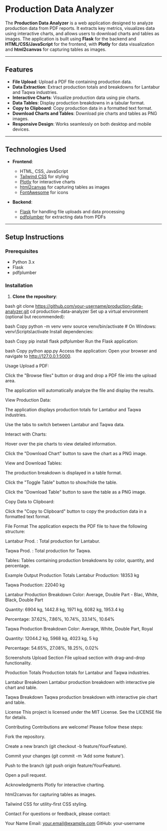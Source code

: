 # Production Data Analyzer

The **Production Data Analyzer** is a web application designed to analyze production data from PDF reports. It extracts key metrics, visualizes data using interactive charts, and allows users to download charts and tables as images. The application is built using **Flask** for the backend and **HTML/CSS/JavaScript** for the frontend, with **Plotly** for data visualization and **html2canvas** for capturing tables as images.

---

## Features

- **File Upload**: Upload a PDF file containing production data.
- **Data Extraction**: Extract production totals and breakdowns for Lantabur and Taqwa industries.
- **Interactive Charts**: Visualize production data using pie charts.
- **Data Tables**: Display production breakdowns in a tabular format.
- **Copy to Clipboard**: Copy production data in a formatted text format.
- **Download Charts and Tables**: Download pie charts and tables as PNG images.
- **Responsive Design**: Works seamlessly on both desktop and mobile devices.

---

## Technologies Used

- **Frontend**:
  - HTML, CSS, JavaScript
  - [Tailwind CSS](https://tailwindcss.com/) for styling
  - [Plotly](https://plotly.com/javascript/) for interactive charts
  - [html2canvas](https://html2canvas.hertzen.com/) for capturing tables as images
  - [FontAwesome](https://fontawesome.com/) for icons

- **Backend**:
  - [Flask](https://flask.palletsprojects.com/) for handling file uploads and data processing
  - [pdfplumber](https://github.com/jsvine/pdfplumber) for extracting data from PDFs

---

## Setup Instructions

### Prerequisites

- Python 3.x
- Flask
- pdfplumber

### Installation

1. **Clone the repository**:
   

bash
   git clone https://github.com/your-username/production-data-analyzer.git
   cd production-data-analyzer
Set up a virtual environment (optional but recommended):

bash
Copy
python -m venv venv
source venv/bin/activate  # On Windows: venv\Scripts\activate
Install dependencies:

bash
Copy
pip install flask pdfplumber
Run the Flask application:

bash
Copy
python app.py
Access the application:
Open your browser and navigate to http://127.0.0.1:5000.

Usage
Upload a PDF:

Click the "Browse files" button or drag and drop a PDF file into the upload area.

The application will automatically analyze the file and display the results.

View Production Data:

The application displays production totals for Lantabur and Taqwa industries.

Use the tabs to switch between Lantabur and Taqwa data.

Interact with Charts:

Hover over the pie charts to view detailed information.

Click the "Download Chart" button to save the chart as a PNG image.

View and Download Tables:

The production breakdown is displayed in a table format.

Click the "Toggle Table" button to show/hide the table.

Click the "Download Table" button to save the table as a PNG image.

Copy Data to Clipboard:

Click the "Copy to Clipboard" button to copy the production data in a formatted text format.

File Format
The application expects the PDF file to have the following structure:

Lantabur Prod. <total>: Total production for Lantabur.

Taqwa Prod. <total>: Total production for Taqwa.

Tables: Tables containing production breakdowns by color, quantity, and percentage.

Example Output
Production Totals
Lantabur Production: 18353 kg

Taqwa Production: 22040 kg

Lantabur Production Breakdown
Color: Average, Double Part - Blac, White, Black, Double Part

Quantity: 6904 kg, 1442.8 kg, 1971 kg, 6082 kg, 1953.4 kg

Percentage: 37.62%, 7.86%, 10.74%, 33.14%, 10.64%

Taqwa Production Breakdown
Color: Average, White, Double Part, Royal

Quantity: 12044.2 kg, 5968 kg, 4023 kg, 5 kg

Percentage: 54.65%, 27.08%, 18.25%, 0.02%

Screenshots
Upload Section
File upload section with drag-and-drop functionality.

Production Totals
Production totals for Lantabur and Taqwa industries.

Lantabur Breakdown
Lantabur production breakdown with interactive pie chart and table.

Taqwa Breakdown
Taqwa production breakdown with interactive pie chart and table.

License
This project is licensed under the MIT License. See the LICENSE file for details.

Contributing
Contributions are welcome! Please follow these steps:

Fork the repository.

Create a new branch (git checkout -b feature/YourFeature).

Commit your changes (git commit -m 'Add some feature').

Push to the branch (git push origin feature/YourFeature).

Open a pull request.

Acknowledgments
Plotly for interactive charting.

html2canvas for capturing tables as images.

Tailwind CSS for utility-first CSS styling.

Contact
For questions or feedback, please contact:

Your Name
Email: your.email@example.com
GitHub: your-username
